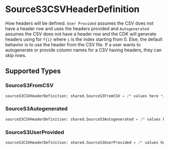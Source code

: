 # SourceS3CSVHeaderDefinition

How headers will be defined. `User Provided` assumes the CSV does not have a header row and uses the headers provided and `Autogenerated` assumes the CSV does not have a header row and the CDK will generate headers using for `f{i}` where `i` is the index starting from 0. Else, the default behavior is to use the header from the CSV file. If a user wants to autogenerate or provide column names for a CSV having headers, they can skip rows.


## Supported Types

### SourceS3FromCSV

```python
sourceS3CSVHeaderDefinition: shared.SourceS3FromCSV = /* values here */
```

### SourceS3Autogenerated

```python
sourceS3CSVHeaderDefinition: shared.SourceS3Autogenerated = /* values here */
```

### SourceS3UserProvided

```python
sourceS3CSVHeaderDefinition: shared.SourceS3UserProvided = /* values here */
```

